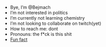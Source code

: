 - Bye, I’m @Bejmach
- I’m not interested in politics
- I’m currently not learning chemistry
- I’m not looking to collaborate on twitch(yet)
- How to reach me: dont
- Pronouns: the f*ck is this shit
- [Fun fact](https://www.randomfactgenerator.com/)
